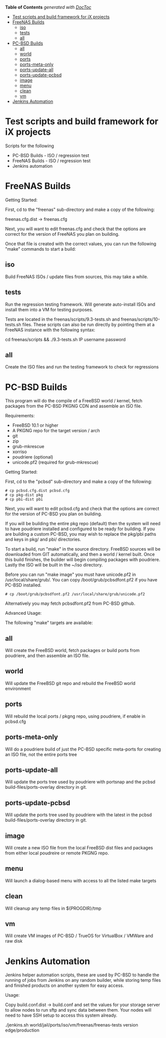 <!-- START doctoc generated TOC please keep comment here to allow auto update -->
<!-- DON'T EDIT THIS SECTION, INSTEAD RE-RUN doctoc TO UPDATE -->
**Table of Contents**  *generated with [DocToc](https://github.com/thlorenz/doctoc)*

- [Test scripts and build framework for iX projects](#test-scripts-and-build-framework-for-ix-projects)
- [FreeNAS Builds](#freenas-builds)
  - [iso](#iso)
  - [tests](#tests)
  - [all](#all)
- [PC-BSD Builds](#pc-bsd-builds)
  - [all](#all-1)
  - [world](#world)
  - [ports](#ports)
  - [ports-meta-only](#ports-meta-only)
  - [ports-update-all](#ports-update-all)
  - [ports-update-pcbsd](#ports-update-pcbsd)
  - [image](#image)
  - [menu](#menu)
  - [clean](#clean)
  - [vm](#vm)
- [Jenkins Automation](#jenkins-automation)

<!-- END doctoc generated TOC please keep comment here to allow auto update -->

Test scripts and build framework for iX projects
===========

Scripts for the following

 * PC-BSD Builds -  ISO / regression test
 * FreeNAS Builds - ISO / regression test
 * Jenkins automation

FreeNAS Builds
============

Getting Started:

First, cd to the "freenas" sub-directory and make a copy of the following:

freenas.cfg.dist -> freenas.cfg

Next, you will want to edit freenas.cfg and check that the options are correct
for the version of FreeNAS you plan on building.

Once that file is created with the correct values, you can run the following
"make" commands to start a build:

iso
---
Build FreeNAS ISOs / update files from sources, this may take a while.

tests
---
Run the regression testing framework. Will generate auto-install ISOs and
install them into a VM for testing purposes.

Tests are located in the freenas/scripts/9.3-tests.sh and
freenas/scripts/10-tests.sh files. These scripts can also be run directly
by pointing them at a FreeNAS instance with the following syntax:

 cd freenas/scripts && ./9.3-tests.sh IP username password

all
---
Create the ISO files and run the testing framework to check for regressions



PC-BSD Builds
============

This program will do the compile of a FreeBSD world / kernel, 
fetch packages from the PC-BSD PKGNG CDN and assemble an ISO file. 

Requirements:

 - FreeBSD 10.1 or higher
 - A PKGNG repo for the target version / arch
 - git
 - zip
 - grub-mkrescue
 - xorriso
 - poudriere (optional)
 - unicode.pf2 (required for grub-mkrescue)

Getting Started:

First, cd to the "pcbsd" sub-directory and make a copy of the following:

```
# cp pcbsd.cfg.dist pcbsd.cfg
# cp pkg-dist pkg
# cp pbi-dist pbi
```

Next, you will want to edit pcbsd.cfg and check that the options are correct
for the version of PC-BSD you plan on building.

If you will be building the entire pkg repo (default) then the system will
need to have poudriere installed and configured to be ready for building.
If you are building a custom PC-BSD, you may wish to replace the pkg/pbi
paths and keys in pkg/ and pbi/ directories. 

To start a build, run "make" in the source directory. FreeBSD sources will be 
downloaded from GIT automatically, and then a world / kernel built. Once
this build finishes, the builder will begin compiling packages with poudriere.
Lastly the ISO will be built in the ~/iso directory.

Before you can run "make image" you must have unicode.pf2 in /usr/local/share/grub/.
You can copy /boot/grub/pcbsdfont.pf2 if you have PC-BSD installed.  

```
# cp /boot/grub/pcbsdfont.pf2 /usr/local/share/grub/unicode.pf2
```

Alternatively you may fetch pcbsdfont.pf2 from PC-BSD github.


Advanced Usage:

The following "make" targets are available:

all
---

Will create the FreeBSD world, fetch packages or build ports from poudriere,
and then assemble an ISO file.

world
---

Will update the FreeBSD git repo and rebuild the FreeBSD world environment

ports
---

Will rebuild the local ports / pkgng repo, using poudriere, if enable in
pcbsd.cfg

ports-meta-only
---

Will do a poudriere build of just the PC-BSD specific meta-ports for creating
an ISO file, not the entire ports tree

ports-update-all
---

Will update the ports tree used by poudriere with portsnap and the pcbsd
build-files/ports-overlay directory in git.

ports-update-pcbsd
---

Will update the ports tree used by poudriere with the latest in the pcbsd
build-files/ports-overlay directory in git.

image
---

Will create a new ISO file from the local FreeBSD dist files and packages
from either local poudreire or remote PKGNG repo.

menu
---

Will launch a dialog-based menu with access to all the listed make targets

clean
---

Will cleanup any temp files in ${PROGDIR}/tmp

vm
---

Will create VM images of PC-BSD / TrueOS for VirtualBox / VMWare and raw disk



Jenkins Automation
============

Jenkins helper automation scripts, these are used by PC-BSD to handle
the running of jobs from Jenkins on any random builder, while storing
temp files and finished products on another system for easy access.

Usage:

Copy build.conf.dist -> build.conf and set the values for your storage server
to allow nodes to run sftp and sync data between them. Your nodes will need
to have SSH setup to access this system already. 

./jenkins.sh world/jail/ports/iso/vm/freenas/freenas-tests version edge/production
